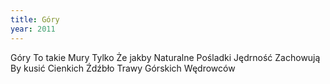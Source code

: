 ```yaml
---
title: Góry
year: 2011
---
```


Góry
To takie
Mury
Tylko
Że jakby
Naturalne
Pośladki
Jędrność
Zachowują
By kusić
Cienkich
Źdźbło
Trawy
Górskich
Wędrowców
